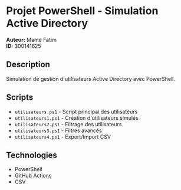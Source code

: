 ﻿# Projet PowerShell - Simulation Active Directory

**Auteur:** Mame Fatim  
**ID:** 300141625

## Description
Simulation de gestion d'utilisateurs Active Directory avec PowerShell.

## Scripts
- `utilisateurs.ps1` - Script principal des utilisateurs
- `utilisateurs1.ps1` - Création d'utilisateurs simulés
- `utilisateurs2.ps1` - Filtrage des utilisateurs
- `utilisateurs3.ps1` - Filtres avancés
- `utilisateurs4.ps1` - Export/Import CSV

## Technologies
- PowerShell
- GitHub Actions
- CSV
